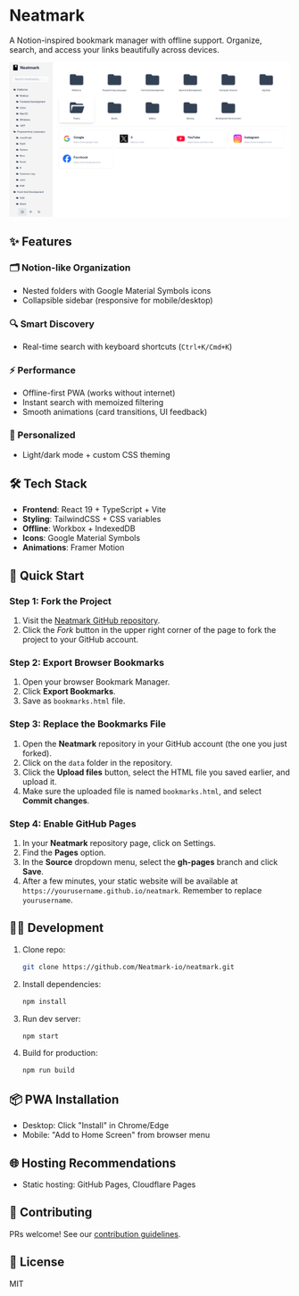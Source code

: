 # Neatmark

A Notion-inspired bookmark manager with offline support. Organize, search, and access your links beautifully across devices.

![Neatmark](https://raw.githubusercontent.com/Neatmark-io/neatmark/refs/heads/main/public/assets/screenshot.png "Neatmark")

## ✨ Features

### 🗂️ Notion-like Organization
- Nested folders with Google Material Symbols icons
- Collapsible sidebar (responsive for mobile/desktop)

### 🔍 Smart Discovery
- Real-time search with keyboard shortcuts (`Ctrl+K/Cmd+K`)

### ⚡ Performance
- Offline-first PWA (works without internet)
- Instant search with memoized filtering
- Smooth animations (card transitions, UI feedback)

### 🎨 Personalized
- Light/dark mode + custom CSS theming

## 🛠️ Tech Stack

- **Frontend**: React 19 + TypeScript + Vite
- **Styling**: TailwindCSS + CSS variables
- **Offline**: Workbox + IndexedDB
- **Icons**: Google Material Symbols
- **Animations**: Framer Motion

## 🚀 Quick Start

### Step 1: Fork the Project
1. Visit the [Neatmark GitHub repository](https://github.com/Neatmark-io/neatmark).
2. Click the *Fork* button in the upper right corner of the page to fork the project to your GitHub account.


### Step 2: Export Browser Bookmarks
1. Open your browser Bookmark Manager.
2. Click **Export Bookmarks**.
3. Save as `bookmarks.html` file.


### Step 3: Replace the Bookmarks File
1. Open the **Neatmark** repository in your GitHub account (the one you just forked).
2. Click on the `data` folder in the repository.
3. Click the **Upload files** button, select the HTML file you saved earlier, and upload it.
4. Make sure the uploaded file is named `bookmarks.html`, and select **Commit changes**.


### Step 4: Enable GitHub Pages
1. In your **Neatmark** repository page, click on Settings.
2. Find the **Pages** option.
3. In the **Source** dropdown menu, select the **gh-pages** branch and click **Save**.
4. After a few minutes, your static website will be available at `https://yourusername.github.io/neatmark`. Remember to replace `yourusername`.

## 🧑‍💻 Development

1. Clone repo:
   ```bash
   git clone https://github.com/Neatmark-io/neatmark.git
   ```
2. Install dependencies:
   ```bash
   npm install
   ```
3. Run dev server:
   ```bash
   npm start
   ```
4. Build for production:
   ```bash
   npm run build
   ```

## 📦 PWA Installation
- Desktop: Click "Install" in Chrome/Edge
- Mobile: "Add to Home Screen" from browser menu

## 🌐 Hosting Recommendations
- Static hosting: GitHub Pages, Cloudflare Pages

## 🤝 Contributing
PRs welcome! See our [contribution guidelines](CONTRIBUTING.md).

## 📄 License
MIT
